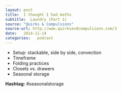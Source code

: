 ```yaml
---
layout: post
title:  I thought I had moths
subtitle:  Laundry (Part 1)
source: "Quirks & Compulsions"
source-url: http://www.quirksandcompulsions.com/3
date:   2014-11-14
categories:   podcast
---
```


* Setup: stackable, side by side, convection
* Timeframe
* Folding practices
* Closets vs. drawers
* Seasonal storage

<p class="sans-s"><strong>Hashtag:</strong> #seasonalstorage</span>
